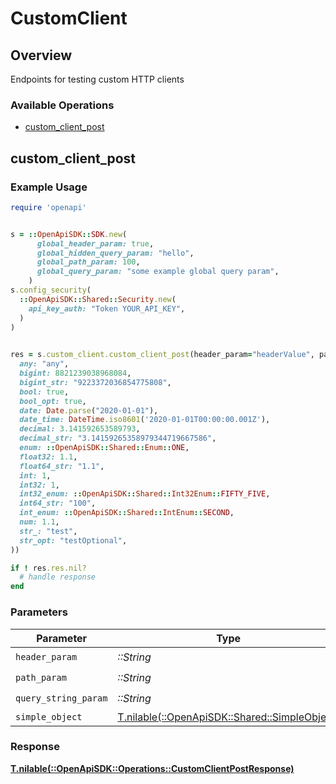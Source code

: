 # CustomClient

## Overview

Endpoints for testing custom HTTP clients

### Available Operations

* [custom_client_post](#custom_client_post)

## custom_client_post

### Example Usage

```ruby
require 'openapi'


s = ::OpenApiSDK::SDK.new(
      global_header_param: true,
      global_hidden_query_param: "hello",
      global_path_param: 100,
      global_query_param: "some example global query param",
    )
s.config_security(
  ::OpenApiSDK::Shared::Security.new(
    api_key_auth: "Token YOUR_API_KEY",
  )
)

    
res = s.custom_client.custom_client_post(header_param="headerValue", path_param="pathValue", query_string_param="queryValue", simple_object=::OpenApiSDK::Shared::SimpleObject.new(
  any: "any",
  bigint: 8821239038968084,
  bigint_str: "9223372036854775808",
  bool: true,
  bool_opt: true,
  date: Date.parse("2020-01-01"),
  date_time: DateTime.iso8601('2020-01-01T00:00:00.001Z'),
  decimal: 3.141592653589793,
  decimal_str: "3.14159265358979344719667586",
  enum: ::OpenApiSDK::Shared::Enum::ONE,
  float32: 1.1,
  float64_str: "1.1",
  int: 1,
  int32: 1,
  int32_enum: ::OpenApiSDK::Shared::Int32Enum::FIFTY_FIVE,
  int64_str: "100",
  int_enum: ::OpenApiSDK::Shared::IntEnum::SECOND,
  num: 1.1,
  str_: "test",
  str_opt: "testOptional",
))

if ! res.res.nil?
  # handle response
end

```

### Parameters

| Parameter                                                                            | Type                                                                                 | Required                                                                             | Description                                                                          | Example                                                                              |
| ------------------------------------------------------------------------------------ | ------------------------------------------------------------------------------------ | ------------------------------------------------------------------------------------ | ------------------------------------------------------------------------------------ | ------------------------------------------------------------------------------------ |
| `header_param`                                                                       | *::String*                                                                           | :heavy_check_mark:                                                                   | N/A                                                                                  | headerValue                                                                          |
| `path_param`                                                                         | *::String*                                                                           | :heavy_check_mark:                                                                   | N/A                                                                                  | pathValue                                                                            |
| `query_string_param`                                                                 | *::String*                                                                           | :heavy_check_mark:                                                                   | N/A                                                                                  | queryValue                                                                           |
| `simple_object`                                                                      | [T.nilable(::OpenApiSDK::Shared::SimpleObject)](../../models/shared/simpleobject.md) | :heavy_minus_sign:                                                                   | N/A                                                                                  |                                                                                      |

### Response

**[T.nilable(::OpenApiSDK::Operations::CustomClientPostResponse)](../../models/operations/customclientpostresponse.md)**

